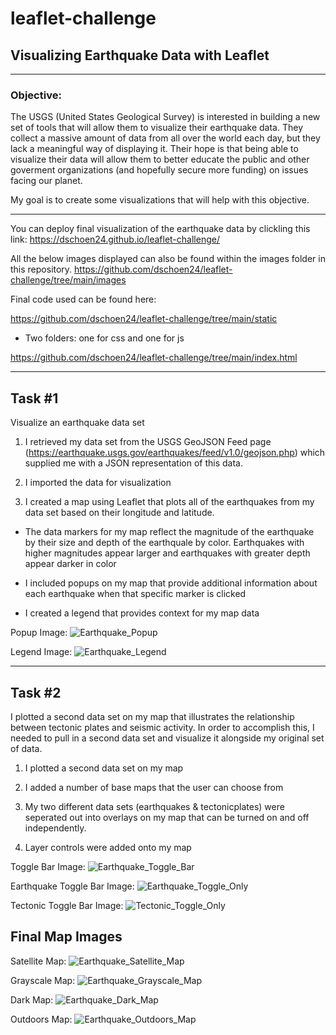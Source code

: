 # leaflet-challenge
## Visualizing Earthquake Data with Leaflet

_____________________________________________________________

### Objective:

The USGS (United States Geological Survey) is interested in building a new set of tools that will allow them to visualize their earthquake data.  They collect a massive amount of data from all over the world each day, but they lack a meaningful way of displaying it.  Their hope is that being able to visualize their data will allow them to better educate the public and other goverment organizations (and hopefully secure more funding) on issues facing our planet.

My goal is to create some visualizations that will help with this objective.

____________________________________________________________

You can deploy final visualization of the earthquake data by clickling this link: https://dschoen24.github.io/leaflet-challenge/

All the below images displayed can also be found within the images folder in this repository. https://github.com/dschoen24/leaflet-challenge/tree/main/images

Final code used can be found here:

https://github.com/dschoen24/leaflet-challenge/tree/main/static

- Two folders: one for css and one for js

https://github.com/dschoen24/leaflet-challenge/tree/main/index.html

_________________________________________________________________

## Task #1

Visualize an earthquake data set

1. I retrieved my data set from the USGS GeoJSON Feed page (https://earthquake.usgs.gov/earthquakes/feed/v1.0/geojson.php) which supplied me with a JSON representation of this data.

2. I imported the data for visualization

3. I created a map using Leaflet that plots all of the earthquakes from my data set based on their longitude and latitude.

  - The data markers for my map reflect the magnitude of the earthquake by their size and depth of the earthquale by color.  Earthquakes with higher magnitudes appear larger and earthquakes with greater depth appear darker in color

  - I included popups on my map that provide additional information about each earthquake when that specific marker is clicked

  - I created a legend that provides context for my map data

Popup Image:  ![Earthquake_Popup](https://user-images.githubusercontent.com/82673788/131376824-4ccd45b1-96b2-429a-b781-4ebc0596f872.PNG)

Legend Image: ![Earthquake_Legend](https://user-images.githubusercontent.com/82673788/131376856-1a1f5e5f-81ce-4177-ad46-98599b3dbd4e.PNG)
 
 _________________________________________________________________
 
 ## Task #2

I plotted a second data set on my map that illustrates the relationship between tectonic plates and seismic activity.  In order to accomplish this, I needed to pull in a second data set and visualize it alongside my original set of data.

1. I plotted a second data set on my map

2. I added a number of base maps that the user can choose from

3. My two different data sets (earthquakes & tectonicplates) were seperated out into overlays on my map that can be turned on and off independently.

4. Layer controls were added onto my map

Toggle Bar Image: ![Earthquake_Toggle_Bar](https://user-images.githubusercontent.com/82673788/131377180-b10db069-abe0-4498-98bd-fbdf4cedda30.PNG)

Earthquake Toggle Bar Image: ![Earthquake_Toggle_Only](https://user-images.githubusercontent.com/82673788/131377194-96b396f2-a8cc-4d32-b6ca-27d440236584.PNG)

Tectonic Toggle Bar Image: ![Tectonic_Toggle_Only](https://user-images.githubusercontent.com/82673788/131377213-4421061d-e090-4216-9a4e-b52e8d5a35bb.PNG)

## Final Map Images

Satellite Map: ![Earthquake_Satellite_Map](https://user-images.githubusercontent.com/82673788/131377623-c7e3bac5-4f76-43e9-a3dc-5d362211a38a.PNG)

Grayscale Map: ![Earthquake_Grayscale_Map](https://user-images.githubusercontent.com/82673788/131377713-1c680db3-f62a-4632-a7d5-76a9eabd5011.PNG)

Dark Map: ![Earthquake_Dark_Map](https://user-images.githubusercontent.com/82673788/131377735-38754f2d-bf36-43aa-97e9-a04665839e13.PNG)

Outdoors Map: ![Earthquake_Outdoors_Map](https://user-images.githubusercontent.com/82673788/131377670-9beaf90f-7018-4250-abda-698d36735aea.PNG)

